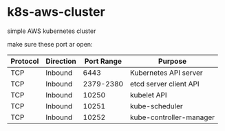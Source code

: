 # k8s-aws-cluster
 simple AWS kubernetes cluster













make sure these port ar open:

 | Protocol | Direction|	Port Range |	Purpose	|
 | ------------- | -------------|	------------- |	-------------	|
 | TCP |	Inbound |	6443 |	Kubernetes API server |
 | TCP	| Inbound |	2379-2380 |	etcd server client API |
 | TCP |	Inbound |	10250	| kubelet API |
 | TCP |	Inbound |	10251 |	kube-scheduler |
 | TCP |	Inbound |	10252 |	kube-controller-manager |
